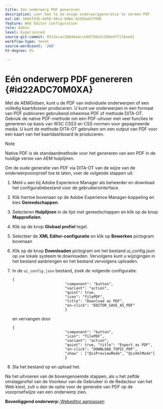 ```yaml
---
title: Eén onderwerp PDF genereren
description: Leer hoe te om enige onderwerpgeneratie te vormen PDF
exl-id: 5b66fd3b-6450-49ce-b06e-d2d5bab37990
feature: Web Editor Configuration
role: Admin
level: Experienced
source-git-commit: 0513ecac38840a4cc649758bd1180edff1f8aed1
workflow-type: tm+mt
source-wordcount: '268'
ht-degree: 0%

---
```


# Eén onderwerp PDF genereren {#id22ADC70M0XA}

Met de AEMGidsen, kunt u de PDF van individuele onderwerpen of een volledig kaartdossier produceren. U kunt uw onderwerpen in een formaat van PDF publiceren gebruikend inheemse PDF of methode DITA-OT. Gebruik de native PDF-methode om een PDF-uitvoer met veel functies te genereren op basis van W3C CSS3 en CSS-normen voor gepagineerde media. U kunt de methode DITA-OT gebruiken om een output van PDF voor een kaart van het kaartdashboard te produceren.

>[!NOTE]
>
> Native PDF is de standaardmethode voor het genereren van een PDF in de huidige versie van AEM hulplijnen.

Om de oude generatie van PDF via DITA-OT van de wijze van de onderwerpvoorproef toe te laten, voer de volgende stappen uit:

1. Meld u aan bij Adobe Experience Manager als beheerder en download het configuratiebestand voor de gebruikersinterface.

1. Klik hiertoe bovenaan op de Adobe Experience Manager-koppeling en kies **Gereedschappen**.
1. Selecteren **Hulplijnen** in de lijst met gereedschappen en klik op de knop **Mapprofielen**.
1. Klik op de knop **Globaal profiel** tegel.
1. Selecteer de **XML Editor-configuratie** en klik op **Bewerken** pictogram bovenaan
1. Klik op de knop **Downloaden** pictogram om het bestand ui\_config.json op uw lokale systeem te downloaden. Vervolgens kunt u wijzigingen in het bestand aanbrengen en het bestand vervolgens uploaden.
1. In de `ui_config.json` bestand, zoek de volgende configuratie:

   ```
   {
                           "component": "button",
                           "variant": "action",
                           "quiet": true,
                           "icon": "filePDF",
                           "title": "Download as PDF",
                           "on-click": "EDITOR_SAVE_AS_PDF"
                           }
   ```

   en vervangen door

   ```
   {
                           "component": "button",
                           "icon": "filePDF",
                           "variant": "action",
                           "quiet": true, "title": "Export as PDF",
                           "on-click": "DOWNLOAD_TOPIC_PDF",
                           "show" : ["@isPreviewMode", "@isXmlMode"]
                           }
   ```

1. Sla het bestand op en upload het.

Na het uitvoeren van de bovengenoemde stappen, als u het zelfde omslagprofiel van de Voorkeur van de Gebruiker in de Redacteur van het Web kiest, zult u dan de optie voor de generatie van PDF op de voorproefwijze van een onderwerp zien.

**Bovenliggend onderwerp:**[ Webeditor aanpassen](conf-web-editor.md)
